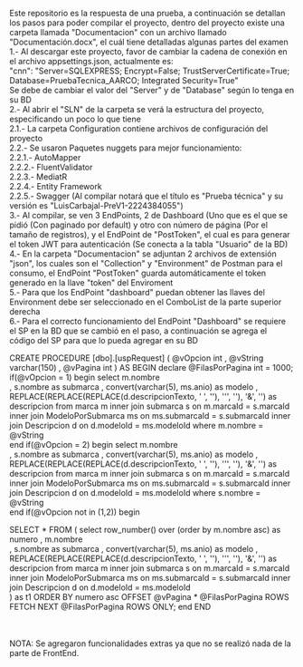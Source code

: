 Este repositorio es la respuesta de una prueba, a continuación se detallan los pasos para poder compilar el proyecto, dentro del proyecto existe una carpeta llamada "Documentacion" con un archivo llamado "Documentación.docx", el cuál tiene detalladas algunas partes del examen<br/>
1.- Al descargar este proyecto, favor de cambiar la cadena de conexión en el archivo appsettings.json, actualmente es:<br/>
  "cnn": "Server=SQLEXPRESS; Encrypt=False; TrustServerCertificate=True; Database=PruebaTecnica_AARCO; Integrated Security=True"<br/>
  Se debe de cambiar el valor del "Server" y de "Database" según lo tenga en su BD<br/>
2.- Al abrir el "SLN" de la carpeta se verá la estructura del proyecto, especificando un poco lo que tiene<br/>
  2.1.- La carpeta Configuration contiene archivos de configuración del proyecto<br/>
  2.2.- Se usaron Paquetes nuggets para mejor funcionamiento: <br/>
    2.2.1.- AutoMapper<br/>
    2.2.2.- FluentValidator<br/>
    2.2.3.- MediatR<br/>
    2.2.4.- Entity Framework<br/>
    2.2.5.- Swagger (Al compilar notará que el título es "Prueba técnica" y su versión es "LuisCarbajal-PreV1-2224384055")<br/>
3.- Al compilar, se ven 3 EndPoints, 2 de Dashboard (Uno que es el que se pidió (Con paginado por default) y otro con número de página (Por el tamaño de registros), y el EndPoint de "PostToken", el cual es para generar el token JWT para autenticación (Se conecta a la tabla "Usuario" de la BD)<br/>
4.- En la carpeta "Documentacion" se adjuntan 2 archivos de extensión "json", los cuales son el "Collection" y "Environment" de Postman para el consumo, el EndPoint "PostToken" guarda automáticamente el token generado en la llave "token" del Enviroment<br/>
5.- Para que los EndPoint "dashboard" puedan obtener las llaves del Environment debe ser seleccionado en el ComboList de la parte superior derecha<br/>
6.- Para el correcto funcionamiento del EndPoint "Dashboard" se requiere el SP en la BD que se cambió en el paso, a continuación se agrega el código del SP para que lo pueda agregar en su BD<br/>
    
CREATE PROCEDURE [dbo].[uspRequest]
(
	  @vOpcion int
	, @vString varchar(150)
	, @vPagina int
)
AS
BEGIN
	declare @FilasPorPagina int = 1000;
	if(@vOpcion = 1)
	begin
	select m.nombre		
		, s.nombre as submarca
		, convert(varchar(5), ms.anio) as modelo
		, REPLACE(REPLACE(REPLACE(d.descripcionTexto, '&#160;', ''), '&#39;', ''), '&amp;', '') as descripcion
	from marca m
	inner join submarca s on m.marcaId = s.marcaId
	inner join ModeloPorSubmarca ms on ms.submarcaId = s.submarcaId
	inner join Descripcion d on d.modeloId = ms.modeloId
	where m.nombre = @vString	  
	end
	if(@vOpcion = 2)
	begin
	select m.nombre		
		, s.nombre as submarca
		, convert(varchar(5), ms.anio) as modelo
		, REPLACE(REPLACE(REPLACE(d.descripcionTexto, '&#160;', ''), '&#39;', ''), '&amp;', '') as descripcion
	from marca m
	inner join submarca s on m.marcaId = s.marcaId
	inner join ModeloPorSubmarca ms on ms.submarcaId = s.submarcaId
	inner join Descripcion d on d.modeloId = ms.modeloId
	where s.nombre = @vString	  
	end
	if(@vOpcion not in (1,2))
	begin


SELECT *
FROM (
		select row_number() over (order by m.nombre asc) as numero
			, m.nombre		
			, s.nombre as submarca
			, convert(varchar(5), ms.anio) as modelo
			, REPLACE(REPLACE(REPLACE(d.descripcionTexto, '&#160;', ''), '&#39;', ''), '&amp;', '') as descripcion
		from marca m
			inner join submarca s on m.marcaId = s.marcaId
			inner join ModeloPorSubmarca ms on ms.submarcaId = s.submarcaId
			inner join Descripcion d on d.modeloId = ms.modeloId	
		) as t1
ORDER BY numero asc
OFFSET @vPagina * @FilasPorPagina ROWS
FETCH NEXT @FilasPorPagina ROWS ONLY;
	end
END

<br/>
<br/>
NOTA: Se agregaron funcionalidades extras ya que no se realizó nada de la parte de FrontEnd.
